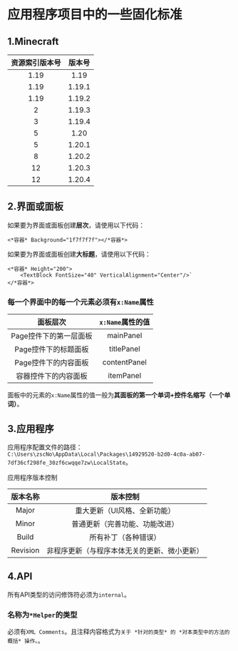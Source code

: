 ﻿# 应用程序项目中的一些固化标准

## 1.Minecraft

资源索引版本号|版本号
|:-:|:-:|
1.19|1.19
1.19|1.19.1
1.19|1.19.2
2   |1.19.3
3   |1.19.4
5   |1.20
5   |1.20.1
8   |1.20.2
12  |1.20.3
12  |1.20.4

## 2.界面或面板

如果要为界面或面板创建**层次**，请使用以下代码：

    <*容器* Background="1f7f7f7f"></*容器*>

如果要为界面或面板创建**大标题**，请使用以下代码：

    <*容器* Height="200">
        <TextBlock FontSize="40" VerticalAlignment="Center"/>`
    </*容器*>

### 每一个界面中的每一个元素必须有`x:Name`属性

面板层次|`x:Name`属性的值
|:-:|:-:|
Page控件下的第一层面板|mainPanel
Page控件下的标题面板|titlePanel
Page控件下的内容面板|contentPanel
容器控件下的内容面板|itemPanel

面板中的元素的`x:Name`属性的值一般为**其面板的第一个单词+控件名缩写（一个单词）**。

## 3.应用程序

应用程序配置文件的路径：`C:\Users\zscNo\AppData\Local\Packages\14929520-b2d0-4c0a-ab07-7df36cf298fe_30zf6cwqqe7zw\LocalState`。

应用程序版本控制

版本名称|版本控制
|:-:|:-:|
Major|重大更新（UI风格、全新功能）
Minor|普通更新（完善功能、功能改进）
Build|所有补丁（各种错误）
Revision|非程序更新（与程序本体无关的更新、微小更新）

## 4.API

所有API类型的访问修饰符必须为`internal`。

### 名称为`*Helper`的类型

必须有`XML Comments`。且注释内容格式为`关于 *针对的类型* 的 *对本类型中的方法的概括* 操作。`。